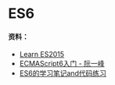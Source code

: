 # ES6

#### 资料：

* [Learn ES2015](https://babeljs.io/learn-es2015/)
* [ECMAScript6入门 - 阮一峰](http://es6.ruanyifeng.com/#docs/let)
* [ES6的学习笔记and代码练习](https://github.com/SimplyWenjing/ES6)
